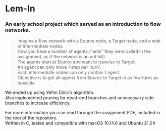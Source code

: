 # Lem-In
### An early school project which served as an introduction to flow networks.

>Imagine a flow network with a Source node, a Target node, and a web of intermediate nodes.<br/>
>Now you have a number of agents ("ants" they were called in the assignment, as if the network is an ant hill).<br/>
>The agents start at Source and want to traverse to Target.<br/>
>An agent can only move 1 step per 'turn'.<br/>
>Each intermediate nodes can only contain 1 agent.<br/>
>Objective is to get all agents from Source to Target in as few turns as possible

We ended up using Yefim Dinic's algorithm.<br/>
Also implemented pruning for dead-end branches and unnecessary side-branches to increase efficiency.

For more information you can read through the assignment PDF, included in the root of the repository.<br/>
Written in C, tested and compatible with macOS 10.14.6 and Ubuntu 21.04
